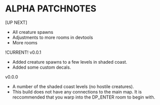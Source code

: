 # ALPHA PATCHNOTES

[UP NEXT] 
- All creature spawns
- Adjustments to more rooms in devtools
- More rooms

!CURRENT! v0.0.1
- Added creature spawns to a few levels in shaded coast.
- Added some custom decals.

v0.0.0
- A number of the shaded coast levels (no hostile creatures).
- This build does not have any connections to the main map. It is reccommended that you warp into the DP_ENTER room to begin with.
